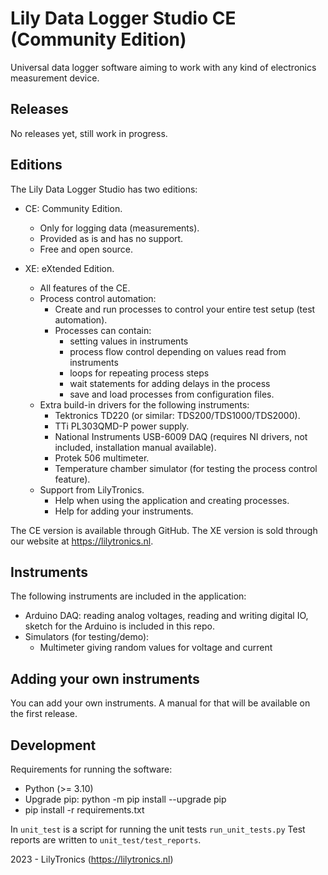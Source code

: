 # Lily Data Logger Studio CE (Community Edition)

Universal data logger software aiming to work with any kind of electronics measurement device.

## Releases

No releases yet, still work in progress.

## Editions

The Lily Data Logger Studio has two editions:

* CE: Community Edition.
  * Only for logging data (measurements).
  * Provided as is and has no support.
  * Free and open source.


* XE: eXtended Edition.
  * All features of the CE.
  * Process control automation:
    * Create and run processes to control your entire test setup (test automation).
    * Processes can contain:
      * setting values in instruments
      * process flow control depending on values read from instruments
      * loops for repeating process steps
      * wait statements for adding delays in the process
      * save and load processes from configuration files.
  * Extra build-in drivers for the following instruments:
    * Tektronics TD220 (or similar: TDS200/TDS1000/TDS2000).
    * TTi PL303QMD-P power supply.
    * National Instruments USB-6009 DAQ (requires NI drivers, not included, installation manual available).
    * Protek 506 multimeter.
    * Temperature chamber simulator (for testing the process control feature). 
  * Support from LilyTronics.
    * Help when using the application and creating processes.
    * Help for adding your instruments.

The CE version is available through GitHub. The XE version is sold through our website at https://lilytronics.nl.

## Instruments

The following instruments are included in the application:
* Arduino DAQ: reading analog voltages, reading and writing digital IO, sketch for the Arduino is included in this repo.
* Simulators (for testing/demo):
  * Multimeter giving random values for voltage and current

## Adding your own instruments

You can add your own instruments. A manual for that will be available on the first release.

## Development

Requirements for running the software:

* Python (>= 3.10)
* Upgrade pip: python -m pip install --upgrade pip
* pip install -r requirements.txt

In `unit_test` is a script for running the unit tests `run_unit_tests.py`
Test reports are written to `unit_test/test_reports`.

2023 - LilyTronics (https://lilytronics.nl)
